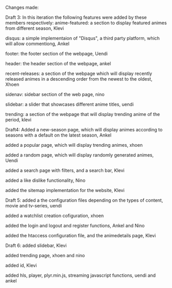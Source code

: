 Changes made:

Draft 3:
In this iteration the following features were added by these members respectively:
anime-featured: a section to display featured animes from different season, Klevi

disqus: a simple implementaion of "Disqus", a third party platform, which will allow commentiong, Ankel

footer: the footer section of the webpage, Uendi

header: the header section of the webpage, ankel

recent-releases: a section of the webpage which will display recently released animes in a descending order from the newest to the oldest, Xhoen

sidenav: sidebar section of the web page, nino

slidebar: a slider that showcases different anime titles, uendi

trending: a section of the webpage that will display trending anime of the period, klevi

Draft4:
Added a new-season page, which will display animes according to seasons with a default on the latest season, Ankel

added a popular page, which will display trending animes, xhoen

added a random page, which will display randomly generated animes, Uendi

added a search page with filters, and a search bar, Klevi

added a like dislike functionality, Nino

added the sitemap implementation for the website, Klevi

Draft 5:
added a the configuration files depending on the types of content, movie and tv-series, uendi

added a watchlist creation cofiguration, xhoen

added the login and logout and register functions, Ankel and Nino

added the htaccess configuration file, and the animedetails page, Klevi

Draft 6:
added slidebar, Klevi

added trending page, xhoen and nino

added id, Klevi

added hls, player, plyr.min.js, streaming javascript functions, uendi and ankel